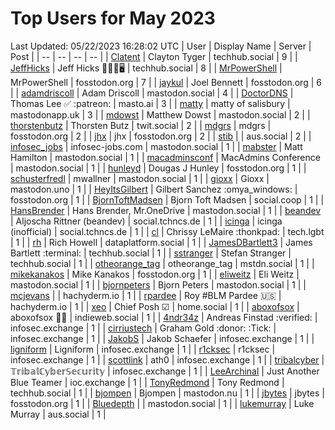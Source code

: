 # Top Users for May 2023
Last Updated: 05/22/2023 16:28:02 UTC
| User | Display Name | Server | Post |
| -- | -- | -- | -- |
| [Clatent](https://techhub.social/@Clatent) | Clayton Tyger | techhub.social | 9 |
| [JeffHicks](https://techhub.social/@JeffHicks) | Jeff Hicks 🐶🎼🍷🖥️ | techhub.social | 8 |
| [MrPowerShell](https://fosstodon.org/@MrPowerShell) | MrPowerShell | fosstodon.org | 7 |
| [jaykul](https://fosstodon.org/@jaykul) | Joel Bennett | fosstodon.org | 6 |
| [adamdriscoll](https://mastodon.social/@adamdriscoll) | Adam Driscoll | mastodon.social | 4 |
| [DoctorDNS](https://masto.ai/@DoctorDNS) | Thomas Lee ✅ :patreon: | masto.ai | 3 |
| [matty](https://mastodonapp.uk/@matty) | matty of salisbury | mastodonapp.uk | 3 |
| [mdowst](https://mastodon.social/@mdowst) | Matthew Dowst | mastodon.social | 2 |
| [thorstenbutz](https://twit.social/@thorstenbutz) | Thorsten Butz | twit.social | 2 |
| [mdgrs](https://fosstodon.org/@mdgrs) | mdgrs | fosstodon.org | 2 |
| [jhx](https://fosstodon.org/@jhx) | jhx | fosstodon.org | 2 |
| [stib](https://aus.social/@stib) |  | aus.social | 2 |
| [infosec_jobs](https://mastodon.social/@infosec_jobs) | infosec-jobs.com | mastodon.social | 1 |
| [mabster](https://mastodon.social/@mabster) | Matt Hamilton | mastodon.social | 1 |
| [macadminsconf](https://mastodon.social/@macadminsconf) | MacAdmins Conference | mastodon.social | 1 |
| [hunleyd](https://fosstodon.org/@hunleyd) | Dougas J Hunley | fosstodon.org | 1 |
| [schusterfredl](https://mastodon.social/@schusterfredl) | mwallner | mastodon.social | 1 |
| [gioxx](https://mastodon.uno/@gioxx) | Gioxx | mastodon.uno | 1 |
| [HeyItsGilbert](https://fosstodon.org/@HeyItsGilbert) | Gilbert Sanchez :omya_windows: | fosstodon.org | 1 |
| [BjornToftMadsen](https://social.coop/@BjornToftMadsen) | Bjorn Toft Madsen | social.coop | 1 |
| [HansBrender](https://mastodon.social/@HansBrender) | Hans Brender, Mr.OneDrive | mastodon.social | 1 |
| [beandev](https://social.tchncs.de/@beandev) | Aljoscha Rittner (beandev) | social.tchncs.de | 1 |
| [icinga](https://social.tchncs.de/@icinga) | icinga (inofficial) | social.tchncs.de | 1 |
| [cl](https://tech.lgbt/@cl) | Chrissy LeMaire :thonkpad: | tech.lgbt | 1 |
| [rh](https://dataplatform.social/@rh) | Rich Howell | dataplatform.social | 1 |
| [JamesDBartlett3](https://techhub.social/@JamesDBartlett3) | James Bartlett :terminal: | techhub.social | 1 |
| [sstranger](https://techhub.social/@sstranger) | Stefan Stranger | techhub.social | 1 |
| [otheorange_tag](https://mstdn.social/@otheorange_tag) | otheorange_tag | mstdn.social | 1 |
| [mikekanakos](https://fosstodon.org/@mikekanakos) | Mike Kanakos | fosstodon.org | 1 |
| [eliweitz](https://mastodon.social/@eliweitz) | Eli Weitz | mastodon.social | 1 |
| [bjornpeters](https://mastodon.social/@bjornpeters) | Bjorn Peters | mastodon.social | 1 |
| [mcjevans](https://hachyderm.io/@mcjevans) |  | hachyderm.io | 1 |
| [rpardee](https://hachyderm.io/@rpardee) | Roy #BLM Pardee 🇺🇸 | hachyderm.io | 1 |
| [xeo](https://home.social/@xeo) | Chief Posh ☑ | home.social | 1 |
| [aboxofsox](https://indieweb.social/@aboxofsox) | aboxofsox 🧙🏼 | indieweb.social | 1 |
| [4ndr34z](https://infosec.exchange/@4ndr34z) | Andreas Finstad :verified: | infosec.exchange | 1 |
| [cirriustech](https://infosec.exchange/@cirriustech) | Graham Gold :donor: :Tick: | infosec.exchange | 1 |
| [JakobS](https://infosec.exchange/@JakobS) | Jakob Schaefer | infosec.exchange | 1 |
| [ligniform](https://infosec.exchange/@ligniform) | Ligniform | infosec.exchange | 1 |
| [r1cksec](https://infosec.exchange/@r1cksec) | r1cksec | infosec.exchange | 1 |
| [scottlink](https://infosec.exchange/@scottlink) | ath0 | infosec.exchange | 1 |
| [tribalcyber](https://infosec.exchange/@tribalcyber) | 𝕋𝕣𝕚𝕓𝕒𝕝ℂ𝕪𝕓𝕖𝕣𝕊𝕖𝕔𝕦𝕣𝕚𝕥𝕪 | infosec.exchange | 1 |
| [LeeArchinal](https://ioc.exchange/@LeeArchinal) | Just Another Blue Teamer | ioc.exchange | 1 |
| [TonyRedmond](https://techhub.social/@TonyRedmond) | Tony Redmond | techhub.social | 1 |
| [bjompen](https://mastodon.nu/@bjompen) | Bjompen | mastodon.nu | 1 |
| [jbytes](https://fosstodon.org/@jbytes) | jbytes | fosstodon.org | 1 |
| [Bluedepth](https://mastodon.social/@Bluedepth) |  | mastodon.social | 1 |
| [lukemurray](https://aus.social/@lukemurray) | Luke Murray | aus.social | 1 |
